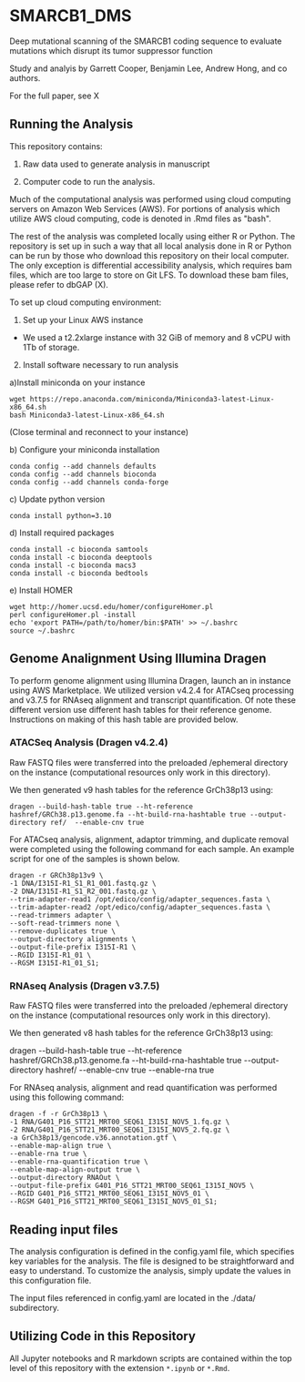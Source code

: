 # SMARCB1_DMS
Deep mutational scanning of the SMARCB1 coding sequence to evaluate mutations which disrupt its tumor suppressor function

Study and analyis by Garrett Cooper, Benjamin Lee, Andrew Hong, and co authors.

For the full paper, see X

## Running the Analysis

This repository contains:

1. Raw data used to generate analysis in manuscript

2. Computer code to run the analysis.

Much of the computational analysis was performed using cloud computing servers on Amazon Web Services (AWS). For portions of analysis which utilize AWS cloud computing, code is denoted in .Rmd files as "bash".

The rest of the analysis was completed locally using either R or Python. The repository is set up in such a way that all local analysis done in R or Python can be run by those who download this repository on their local computer. The only exception is differential accessibility analysis, which requires bam files, which are too large to store on Git LFS. To download these bam files, please refer to dbGAP (X).

To set up cloud computing environment:

1. Set up your Linux AWS instance
  - We used a t2.2xlarge instance with 32 GiB of memory and 8 vCPU with 1Tb of storage.
  
2. Install software necessary to run analysis

a)Install miniconda on your instance
```
wget https://repo.anaconda.com/miniconda/Miniconda3-latest-Linux-x86_64.sh
bash Miniconda3-latest-Linux-x86_64.sh
```
(Close terminal and reconnect to your instance)

b) Configure your miniconda installation
```
conda config --add channels defaults
conda config --add channels bioconda
conda config --add channels conda-forge
```

c) Update python version
```
conda install python=3.10
```

d) Install required packages
```
conda install -c bioconda samtools
conda install -c bioconda deeptools
conda install -c bioconda macs3
conda install -c bioconda bedtools
```

e) Install HOMER
```
wget http://homer.ucsd.edu/homer/configureHomer.pl
perl configureHomer.pl -install
echo 'export PATH=/path/to/homer/bin:$PATH' >> ~/.bashrc
source ~/.bashrc
```

## Genome Analignment Using Illumina Dragen

To perform genome alignment using Illumina Dragen, launch an in instance using AWS Marketplace.
We utilized version v4.2.4 for ATACseq processing and v3.7.5 for RNAseq alignment and transcript quantification. Of note these different version use different hash tables for their reference genome. Instructions on making of this hash table are provided below.

### ATACSeq Analysis (Dragen v4.2.4)
Raw FASTQ files were transferred into the preloaded /ephemeral directory on the instance (computational resources only work in this directory).

We then generated v9 hash tables for the reference GrCh38p13 using:

```
dragen --build-hash-table true --ht-reference hashref/GRCh38.p13.genome.fa --ht-build-rna-hashtable true --output-directory ref/  --enable-cnv true
```

For ATACseq analysis, alignment, adaptor trimming, and duplicate removal were completed using the following command for each sample. An example script for one of the samples is shown below.

```
dragen -r GRCh38p13v9 \
-1 DNA/I315I-R1_S1_R1_001.fastq.gz \
-2 DNA/I315I-R1_S1_R2_001.fastq.gz \
--trim-adapter-read1 /opt/edico/config/adapter_sequences.fasta \
--trim-adapter-read2 /opt/edico/config/adapter_sequences.fasta \
--read-trimmers adapter \
--soft-read-trimmers none \
--remove-duplicates true \
--output-directory alignments \
--output-file-prefix I315I-R1 \
--RGID I315I-R1_01 \
--RGSM I315I-R1_01_S1;
```

### RNAseq Analysis (Dragen v3.7.5)
Raw FASTQ files were transferred into the preloaded /ephemeral directory on the instance (computational resources only work in this directory).

We then generated v8 hash tables for the reference GrCh38p13 using:

dragen --build-hash-table true --ht-reference hashref/GRCh38.p13.genome.fa --ht-build-rna-hashtable true --output-directory hashref/ --enable-cnv true --enable-rna true

For RNAseq analysis, alignment and read quantification was performed using this following command:

```
dragen -f -r GrCh38p13 \
-1 RNA/G401_P16_STT21_MRT00_SEQ61_I315I_NOV5_1.fq.gz \
-2 RNA/G401_P16_STT21_MRT00_SEQ61_I315I_NOV5_2.fq.gz \
-a GrCh38p13/gencode.v36.annotation.gtf \
--enable-map-align true \
--enable-rna true \
--enable-rna-quantification true \
--enable-map-align-output true \
--output-directory RNAOut \
--output-file-prefix G401_P16_STT21_MRT00_SEQ61_I315I_NOV5 \
--RGID G401_P16_STT21_MRT00_SEQ61_I315I_NOV5_01 \
--RGSM G401_P16_STT21_MRT00_SEQ61_I315I_NOV5_01_S1;
```


## Reading input files

The analysis configuration is defined in the config.yaml file, which specifies key variables for the analysis. The file is designed to be straightforward and easy to understand. To customize the analysis, simply update the values in this configuration file.

The input files referenced in config.yaml are located in the ./data/ subdirectory.

## Utilizing Code in this Repository

All Jupyter notebooks and R markdown scripts are contained within the top level of this repository with the extension ```*.ipynb``` or ```*.Rmd```.





